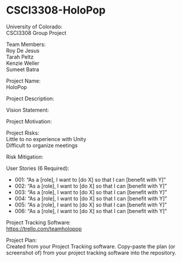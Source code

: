 # CSCI3308-HoloPop
University of Colorado:  
CSCI3308 Group Project

Team Members:  
Roy De Jesus  
Tarah Peltz  
Kenzie Weller  
Sumeet Batra  

Project Name:  
HoloPop  

Project Description:  


Vision Statement:  


Project Motivation:  


Project Risks:  
Little to no experience with Unity  
Difficult to organize meetings  

Risk Mitigation:  


User Stories (6 Required):  
* 001: “As a [role], I want to [do X] so that I can [benefit with Y]”  
* 002: “As a [role], I want to [do X] so that I can [benefit with Y]”  
* 003: “As a [role], I want to [do X] so that I can [benefit with Y]”  
* 004: “As a [role], I want to [do X] so that I can [benefit with Y]”  
* 005: “As a [role], I want to [do X] so that I can [benefit with Y]”  
* 006: “As a [role], I want to [do X] so that I can [benefit with Y]”  

Project Tracking Software:  
https://trello.com/teamholopop

Project Plan:  
Created from your Project Tracking software. Copy-paste the plan (or screenshot of) from your project tracking software into the repository.
